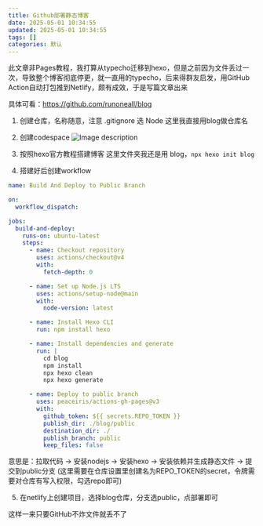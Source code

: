 ```yaml
---
title: Github部署静态博客
date: 2025-05-01 10:34:55
updated: 2025-05-01 10:34:55
tags: []
categories: 默认
---
```


此文章非Pages教程，我打算从typecho迁移到hexo，但是之前因为文件丢过一次，导致整个博客彻底停更，就一直用的typecho，后来得群友启发，用GitHub Action自动打包推到Netlify，颇有成效，于是写篇文章出来

具体可看：https://github.com/runoneall/blog

1. 创建仓库，名称随意，注意 .gitignore 选 Node
   这里我直接用blog做仓库名

2. 创建codespace
   ![Image description](https://s.rmimg.com/2025-05-01/1746087828-570689-2025-05-01-162319.png)

3. 按照hexo官方教程搭建博客
   这里文件夹我还是用 blog，`npx hexo init blog`

4. 搭建好后创建workflow

```yaml
name: Build And Deploy to Public Branch

on:
  workflow_dispatch:

jobs:
  build-and-deploy:
    runs-on: ubuntu-latest
    steps:
      - name: Checkout repository
        uses: actions/checkout@v4
        with:
          fetch-depth: 0

      - name: Set up Node.js LTS
        uses: actions/setup-node@main
        with:
          node-version: latest

      - name: Install Hexo CLI
        run: npm install hexo

      - name: Install dependencies and generate
        run: |
          cd blog
          npm install
          npx hexo clean
          npx hexo generate

      - name: Deploy to public branch
        uses: peaceiris/actions-gh-pages@v3
        with:
          github_token: ${{ secrets.REPO_TOKEN }}
          publish_dir: ./blog/public
          destination_dir: ./
          publish_branch: public
          keep_files: false
```

意思是：拉取代码 -> 安装nodejs -> 安装hexo -> 安装依赖并生成静态文件 -> 提交到public分支
(这里需要在仓库设置里创建名为REPO_TOKEN的secret，令牌需要对仓库有写入权限，勾选repo即可)

5. 在netlify上创建项目，选择blog仓库，分支选public，点部署即可

这样一来只要GitHub不炸文件就丢不了
